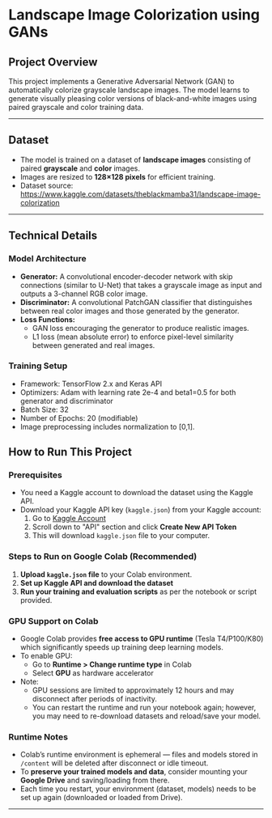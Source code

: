 # Landscape Image Colorization using GANs

## Project Overview

This project implements a Generative Adversarial Network (GAN) to automatically colorize grayscale landscape images. The model learns to generate visually pleasing color versions of black-and-white images using paired grayscale and color training data.

---

## Dataset

- The model is trained on a dataset of **landscape images** consisting of paired **grayscale** and **color** images.
- Images are resized to **128×128 pixels** for efficient training.
- Dataset source: https://www.kaggle.com/datasets/theblackmamba31/landscape-image-colorization

---

## Technical Details

### Model Architecture

- **Generator:** A convolutional encoder-decoder network with skip connections (similar to U-Net) that takes a grayscale image as input and outputs a 3-channel RGB color image.
- **Discriminator:** A convolutional PatchGAN classifier that distinguishes between real color images and those generated by the generator.
- **Loss Functions:**  
  - GAN loss encouraging the generator to produce realistic images.  
  - L1 loss (mean absolute error) to enforce pixel-level similarity between generated and real images.

### Training Setup

- Framework: TensorFlow 2.x and Keras API  
- Optimizers: Adam with learning rate 2e-4 and beta1=0.5 for both generator and discriminator  
- Batch Size: 32  
- Number of Epochs: 20 (modifiable)  
- Image preprocessing includes normalization to [0,1].


## How to Run This Project

### Prerequisites
- You need a Kaggle account to download the dataset using the Kaggle API.
- Download your Kaggle API key (`kaggle.json`) from your Kaggle account:
  1. Go to [Kaggle Account](https://www.kaggle.com/account)
  2. Scroll down to "API" section and click **Create New API Token**
  3. This will download `kaggle.json` file to your computer.

### Steps to Run on Google Colab (Recommended)

1. **Upload `kaggle.json` file** to your Colab environment.
2. **Set up Kaggle API and download the dataset**
3. **Run your training and evaluation scripts** as per the notebook or script provided.

### GPU Support on Colab

- Google Colab provides **free access to GPU runtime** (Tesla T4/P100/K80) which significantly speeds up training deep learning models.
- To enable GPU:
  - Go to **Runtime > Change runtime type** in Colab
  - Select **GPU** as hardware accelerator
- Note:  
  - GPU sessions are limited to approximately 12 hours and may disconnect after periods of inactivity.
  - You can restart the runtime and run your notebook again; however, you may need to re-download datasets and reload/save your model.

### Runtime Notes

- Colab’s runtime environment is ephemeral — files and models stored in `/content` will be deleted after disconnect or idle timeout.
- To **preserve your trained models and data**, consider mounting your **Google Drive** and saving/loading from there.
- Each time you restart, your environment (dataset, models) needs to be set up again (downloaded or loaded from Drive).

---

